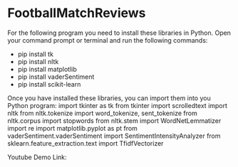 # FootballMatchReviews

For the following program you need to install these libraries in Python.
Open your command prompt or terminal and run the following commands:
- pip install tk
- pip install nltk
- pip install matplotlib
- pip install vaderSentiment
- pip install scikit-learn

Once you have installed these libraries, you can import them into you Python program:
import tkinter as tk
from tkinter import scrolledtext
import nltk
from nltk.tokenize import word_tokenize, sent_tokenize
from nltk.corpus import stopwords
from nltk.stem import WordNetLemmatizer
import re
import matplotlib.pyplot as pt
from vaderSentiment.vaderSentiment import SentimentIntensityAnalyzer
from sklearn.feature_extraction.text import TfidfVectorizer

Youtube Demo Link:
